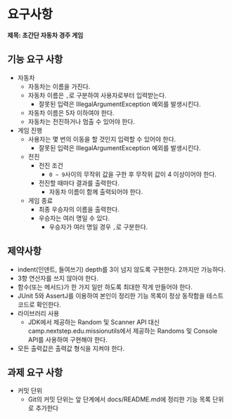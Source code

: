 # 요구사항

**제목: 초간단 자동차 경주 게임**

## 기능 요구 사항

- 자동차
  - 자동차는 이름을 가진다.
  - 자동차 이름은 `,`로 구분하여 사용자로부터 입력받는다.
    - 잘못된 입력은 IllegalArgumentException 예외를 발생시킨다.
  - 자동차 이름은 5자 이하여야 한다.
  - 자동차는 전진하거나 멈출 수 있어야 한다.
- 게임 진행
  - 사용자는 몇 번의 이동을 할 것인지 입력할 수 있어야 한다.
    - 잘못된 입력은 IllegalArgumentException 예외를 발생시킨다.
  - 전진
    - 전진 조건
      - `0 ~ 9`사이의 무작위 값을 구한 후 무작위 값이 4 이상이어야 한다.
    - 전진할 때마다 결과를 출력한다.
      - 자동차 이름이 함께 출력되어야 한다.
  - 게임 종료
    - 최종 우승자의 이름을 출력한다. 
    - 우승자는 여러 명일 수 있다.
      - 우승자가 여러 명일 경우 `,`로 구분한다.

## 제약사항

- indent(인덴트, 들여쓰기) depth를 3이 넘지 않도록 구현한다. 2까지만 가능하다.
- 3항 연산자를 쓰지 않아야 한다.
- 함수(또는 메서드)가 한 가지 일만 하도록 최대한 작게 만들어야 한다.
- JUnit 5와 AssertJ를 이용하여 본인이 정리한 기능 목록이 정상 동작함을 테스트 코드로 확인한다.
- 라이브러리 사용
  - JDK에서 제공하는 Random 및 Scanner API 대신 camp.nextstep.edu.missionutils에서 제공하는 Randoms 및 Console API를 사용하여 구현해야 한다.
- 모든 출력값은 출력값 형식을 지켜야 한다.

## 과제 요구 사항
- 커밋 단위
  - Git의 커밋 단위는 앞 단계에서 docs/README.md에 정리한 기능 목록 단위로 추가한다
